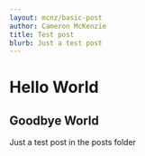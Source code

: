 ```yaml
---
layout: mcnz/basic-post
author: Cameron McKenzie
title: Test post
blurb: Just a test post
---
```


# Hello World

## Goodbye World

Just a test post in the posts folder